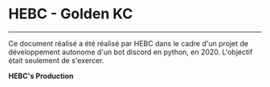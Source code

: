 # HEBC - Golden KC
***
Ce document réalisé a été réalisé par HEBC dans le cadre d'un projet de développement autonome d'un bot discord en python, en 2020.
L'objectif était seulement de s'exercer.

**HEBC's Production**
